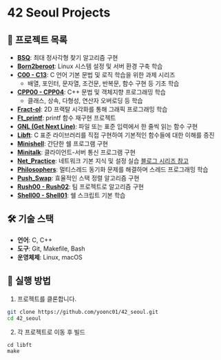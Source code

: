 # 42 Seoul Projects

## 📂 프로젝트 목록
- **[BSQ](./BSQ)**: 최대 정사각형 찾기 알고리즘 구현
- **[Born2beroot](./Born2beroot)**: Linux 시스템 설정 및 서버 환경 구축 학습
- **[C00 - C13](./C00)**: C 언어 기본 문법 및 로직 학습을 위한 과제 시리즈
  - 배열, 포인터, 문자열, 조건문, 반복문, 함수 구현 등 기초 학습
- **[CPP00 - CPP04](./CPP00)**: C++ 문법 및 객체지향 프로그래밍 학습
  - 클래스, 상속, 다형성, 연산자 오버로딩 등 학습
- **[Fract-ol](./Fract-ol)**: 2D 프랙탈 시각화를 통해 그래픽 프로그래밍 학습
- **[Ft_printf](./Ft_printf)**: printf 함수 재구현 프로젝트
- **[GNL (Get Next Line)](./GNL)**: 파일 또는 표준 입력에서 한 줄씩 읽는 함수 구현
- **[Libft](./Libft)**: C 표준 라이브러리를 직접 구현하여 기본적인 함수들에 대한 이해를 증진
- **[Minishell](./Minishell)**: 간단한 쉘 프로그램 구현
- **[Minitalk](./Minitalk)**: 클라이언트-서버 통신 프로그램 구현
- **[Net_Practice](./Net_Practice)**: 네트워크 기본 지식 및 설정 실습 [블로그 시리즈 참고](https://velog.io/@yoonc01/series/42-netpractice)
- **[Philosophers](./Philosophers)**: 멀티스레드 동기화 문제를 해결하며 스레드 프로그래밍 학습
- **[Push_Swap](./Push_Swap)**: 효율적인 스택 정렬 알고리즘 구현
- **[Rush00 - Rush02](./Rush00)**: 팀 프로젝트로 알고리즘 구현
- **[Shell00 - Shell01](./Shell00)**: 쉘 스크립트 기본 학습

## 🛠️ 기술 스택
- **언어**: C, C++
- **도구**: Git, Makefile, Bash
- **운영체제**: Linux, macOS

## 🚀 실행 방법
1. 프로젝트를 클론합니다.
```bash
git clone https://github.com/yoonc01/42_seoul.git
cd 42_seoul
```
2. 각 프로젝트로 이동 후 빌드
```
cd libft
make
```
